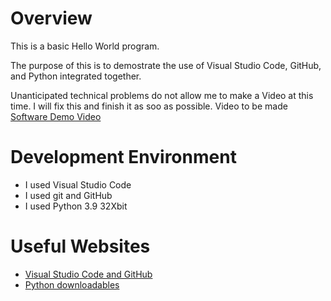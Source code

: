 # Overview

This is a basic Hello World program.

The purpose of this is to demostrate the use of Visual Studio Code, GitHub, and Python integrated together.

Unanticipated technical problems do not allow me to make a Video at this time.  I will fix this and finish it as soo as possible.
Video to be made
[Software Demo Video](http://youtube.link.goes.here)

# Development Environment

* I used Visual Studio Code
* I used git and GitHub
* I used Python 3.9 32Xbit


# Useful Websites

* [Visual Studio Code and GitHub](https://code.visualstudio.com/docs/editor/versioncontrol)
* [Python downloadables](https://www.python.org/downloads/)